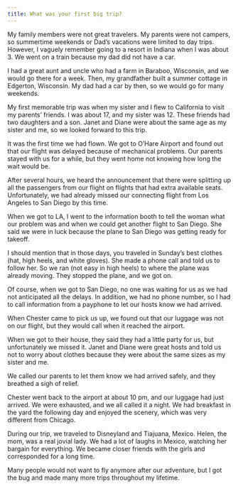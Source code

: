 ```yaml
---
title: What was your first big trip?
---
```


My family members were not great travelers. My parents were not campers, so summertime weekends or Dad’s vacations were limited to day trips. However, I vaguely remember going to a resort in Indiana when I was about 3. We went on a train because my dad did not have a car.

I had a great aunt and uncle who had a farm in Baraboo, Wisconsin, and we would go there for a week. Then, my grandfather built a summer cottage in Edgerton, Wisconsin. My dad had a car by then, so we would go for many weekends.

My first memorable trip was when my sister and I flew to California to visit my parents’ friends. I was about 17, and my sister was 12. These friends had two daughters and a son. Janet and Diane were about the same age as my sister and me, so we looked forward to this trip.

It was the first time we had flown. We got to O’Hare Airport and found out that our flight was delayed because of mechanical problems. Our parents stayed with us for a while, but they went home not knowing how long the wait would be.

After several hours, we heard the announcement that there were splitting up all the passengers from our flight on flights that had extra available seats. Unfortunately, we had already missed our connecting flight from Los Angeles to San Diego by this time.

When we got to LA, I went to the information booth to tell the woman what our problem was and when we could get another flight to San Diego. She said we were in luck because the plane to San Diego was getting ready for takeoff.

I should mention that in those days, you traveled in Sunday’s best clothes (hat, high heels, and white gloves). She made a phone call and told us to follow her. So we ran (not easy in high heels) to where the plane was already moving. They stopped the plane, and we got on.

Of course, when we got to San Diego, no one was waiting for us as we had not anticipated all the delays. In addition, we had no phone number, so I had to call information from a payphone to let our hosts know we had arrived.

When Chester came to pick us up, we found out that our luggage was not on our flight, but they would call when it reached the airport.

When we got to their house, they said they had a little party for us, but unfortunately we missed it. Janet and Diane were great hosts and told us not to worry about clothes because they were about the same sizes as my sister and me.

We called our parents to let them know we had arrived safely, and they breathed a sigh of relief.

Chester went back to the airport at about 10 pm, and our luggage had just arrived. We were exhausted, and we all called it a night. We had breakfast in the yard the following day and enjoyed the scenery, which was very different from Chicago.

During our trip, we traveled to Disneyland and Tiajuana, Mexico. Helen, the mom, was a real jovial lady. We had a lot of laughs in Mexico, watching her bargain for everything. We became closer friends with the girls and corresponded for a long time.

Many people would not want to fly anymore after our adventure, but I got the bug and made many more trips throughout my lifetime.
